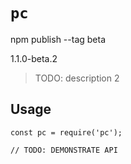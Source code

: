 # `pc`

npm publish --tag beta

1.1.0-beta.2

> TODO: description 2

## Usage

```
const pc = require('pc');

// TODO: DEMONSTRATE API
```
